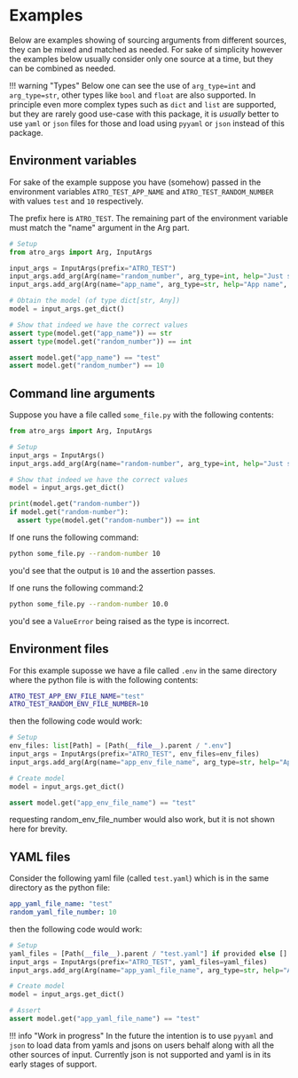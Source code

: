 # Examples

Below are examples showing of sourcing arguments from different sources, they can be mixed and matched as needed. For sake of simplicity however the examples below usually consider only one source at a time, but they can be combined as needed.

!!! warning "Types"
    Below one can see the use of `arg_type=int` and `arg_type=str`, other types like `bool` and `float` are also supported. In principle even more complex types such as `dict` and `list` are supported, but they are rarely good use-case with this package, it is _usually_ better to use `yaml` or `json` files for those and load using `pyyaml` or `json` instead of this package.

## Environment variables

For sake of the example suppose you have (somehow) passed in the environment variables `ATRO_TEST_APP_NAME` and `ATRO_TEST_RANDOM_NUMBER` with values `test` and `10` respectively.

The prefix here is `ATRO_TEST`. The remaining part of the environment variable must match the "name" argument in the Arg part.

```python
# Setup
from atro_args import Arg, InputArgs

input_args = InputArgs(prefix="ATRO_TEST")
input_args.add_arg(Arg(name="random_number", arg_type=int, help="Just some random number", required=True))
input_args.add_arg(Arg(name="app_name", arg_type=str, help="App name", required=True))

# Obtain the model (of type dict[str, Any])
model = input_args.get_dict()

# Show that indeed we have the correct values
assert type(model.get("app_name")) == str
assert type(model.get("random_number")) == int

assert model.get("app_name") == "test"
assert model.get("random_number") == 10
```

## Command line arguments

Suppose you have a file called `some_file.py` with the following contents:

```python
from atro_args import Arg, InputArgs

# Setup
input_args = InputArgs()
input_args.add_arg(Arg(name="random-number", arg_type=int, help="Just some random number", required=True))

# Show that indeed we have the correct values
model = input_args.get_dict()

print(model.get("random-number"))
if model.get("random-number"):
  assert type(model.get("random-number")) == int
```

If one runs the following command:

```bash
python some_file.py --random-number 10
```

you'd see that the output is `10` and the assertion passes.

If one runs the following command:2

```bash
python some_file.py --random-number 10.0
```

you'd see a `ValueError` being raised as the type is incorrect.

## Environment files
For this example suposse we have a file called `.env` in the same directory where the python file is with the following contents:

```bash
ATRO_TEST_APP_ENV_FILE_NAME="test"
ATRO_TEST_RANDOM_ENV_FILE_NUMBER=10
```

then the following code would work:


```python
# Setup
env_files: list[Path] = [Path(__file__).parent / ".env"]
input_args = InputArgs(prefix="ATRO_TEST", env_files=env_files)
input_args.add_arg(Arg(name="app_env_file_name", arg_type=str, help="App name", required=False))

# Create model
model = input_args.get_dict()

assert model.get("app_env_file_name") == "test"
```

requesting random_env_file_number would also work, but it is not shown here for brevity.

## YAML files
Consider the following yaml file (called `test.yaml`) which is in the same directory as the python file:

```yaml
app_yaml_file_name: "test"
random_yaml_file_number: 10
```

then the following code would work:

```python
# Setup
yaml_files = [Path(__file__).parent / "test.yaml"] if provided else []
input_args = InputArgs(prefix="ATRO_TEST", yaml_files=yaml_files)
input_args.add_arg(Arg(name="app_yaml_file_name", arg_type=str, help="App name", required=False))

# Create model
model = input_args.get_dict()

# Assert
assert model.get("app_yaml_file_name") == "test"
```

!!! info "Work in progress"
    In the future the intention is to use `pyyaml` and `json` to load data from yamls and jsons on users behalf along with all the other sources of input. Currently json is not supported and yaml is in its early stages of support.
